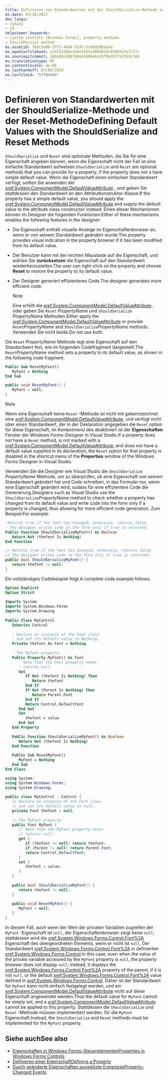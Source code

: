 ```yaml
---
title: Definieren von Standardwerten mit der ShouldSerialize-Methode und der Reset-Methode
ms.date: 03/30/2017
dev_langs:
- csharp
- vb
helpviewer_keywords:
- custom controls [Windows Forms], property methods
- ShouldPersist method
ms.assetid: 7b6c5e00-3771-46b4-9142-5a80d5864a5e
ms.openlocfilehash: 2cb23220be2b4a3564c4869016c05065afe7c27c
ms.sourcegitcommit: 160a88c8087b0e63606e6e35f9bd57fa5f69c168
ms.translationtype: MT
ms.contentlocale: de-DE
ms.lasthandoff: 03/09/2019
ms.locfileid: "57704450"
---
```

# <a name="defining-default-values-with-the-shouldserialize-and-reset-methods"></a><span data-ttu-id="a10da-102">Definieren von Standardwerten mit der ShouldSerialize-Methode und der Reset-Methode</span><span class="sxs-lookup"><span data-stu-id="a10da-102">Defining Default Values with the ShouldSerialize and Reset Methods</span></span>
<span data-ttu-id="a10da-103">`ShouldSerialize` und `Reset` sind optionale Methoden, die Sie für eine Eigenschaft angeben können, wenn die Eigenschaft nicht der Fall ist eine einfache Standardwert aufweisen.</span><span class="sxs-lookup"><span data-stu-id="a10da-103">`ShouldSerialize` and `Reset` are optional methods that you can provide for a property, if the property does not a have simple default value.</span></span> <span data-ttu-id="a10da-104">Wenn die Eigenschaft einen einfachen Standardwert verfügt, sollten Sie anwenden der <xref:System.ComponentModel.DefaultValueAttribute> , und geben Sie stattdessen den Standardwert an den Attributkonstruktor-Klasse.</span><span class="sxs-lookup"><span data-stu-id="a10da-104">If the property has a simple default value, you should apply the <xref:System.ComponentModel.DefaultValueAttribute> and supply the default value to the attribute class constructor instead.</span></span> <span data-ttu-id="a10da-105">Einen dieser Mechanismen können im Designer die folgenden Funktionen:</span><span class="sxs-lookup"><span data-stu-id="a10da-105">Either of these mechanisms enables the following features in the designer:</span></span>  
  
-   <span data-ttu-id="a10da-106">Die Eigenschaft enthält visuelle Anzeige im Eigenschaftenbrowser an, wenn er von seinem Standardwert geändert wurde.</span><span class="sxs-lookup"><span data-stu-id="a10da-106">The property provides visual indication in the property browser if it has been modified from its default value.</span></span>  
  
-   <span data-ttu-id="a10da-107">Der Benutzer kann mit der rechten Maustaste auf die Eigenschaft, und wählen Sie **zurücksetzen** die Eigenschaft auf den Standardwert wiederherzustellen.</span><span class="sxs-lookup"><span data-stu-id="a10da-107">The user can right-click on the property and choose **Reset** to restore the property to its default value.</span></span>  
  
-   <span data-ttu-id="a10da-108">Der Designer generiert effizienteren Code.</span><span class="sxs-lookup"><span data-stu-id="a10da-108">The designer generates more efficient code.</span></span>  
  
    > [!NOTE]
    >  <span data-ttu-id="a10da-109">Eine erfüllt die <xref:System.ComponentModel.DefaultValueAttribute> , oder geben Sie `Reset` *PropertyName* und `ShouldSerialize` *PropertyName* Methoden.</span><span class="sxs-lookup"><span data-stu-id="a10da-109">Either apply the <xref:System.ComponentModel.DefaultValueAttribute> or provide `Reset`*PropertyName* and `ShouldSerialize`*PropertyName* methods.</span></span> <span data-ttu-id="a10da-110">Verwenden Sie nicht beide.</span><span class="sxs-lookup"><span data-stu-id="a10da-110">Do not use both.</span></span>  
  
 <span data-ttu-id="a10da-111">Die `Reset` *PropertyName* Methode legt eine Eigenschaft auf den Standardwert fest, wie im folgenden Codefragment dargestellt.</span><span class="sxs-lookup"><span data-stu-id="a10da-111">The `Reset`*PropertyName* method sets a property to its default value, as shown in the following code fragment.</span></span>  
  
```vb  
Public Sub ResetMyFont()  
   MyFont = Nothing  
End Sub  
```  
  
```csharp  
public void ResetMyFont() {  
   MyFont = null;  
}  
```  
  
> [!NOTE]
>  <span data-ttu-id="a10da-112">Wenn eine Eigenschaft keine `Reset` -Methode ist nicht mit gekennzeichnet eine <xref:System.ComponentModel.DefaultValueAttribute>, und verfügt nicht über einen Standardwert, der in der Deklaration angegeben die `Reset` option für diese Eigenschaft, im Kontextmenü des deaktiviert ist der **Eigenschaften** Fenster der Windows Forms-Designer in Visual Studio.</span><span class="sxs-lookup"><span data-stu-id="a10da-112">If a property does not have a `Reset` method, is not marked with a <xref:System.ComponentModel.DefaultValueAttribute>, and does not have a default value supplied in its declaration, the `Reset` option for that property is disabled in the shortcut menu of the **Properties** window of the Windows Forms Designer in Visual Studio.</span></span>  
  
 <span data-ttu-id="a10da-113">Verwenden Sie die Designer wie Visual Studio die `ShouldSerialize` *PropertyName* Methode, um zu überprüfen, ob eine Eigenschaft von seinem Standardwert geändert hat und Code schreiben, in das Formular nur, wenn eine Eigenschaft geändert wird, sodass für eine effizientere Code die Generierung.</span><span class="sxs-lookup"><span data-stu-id="a10da-113">Designers such as Visual Studio use the `ShouldSerialize`*PropertyName* method to check whether a property has changed from its default value and write code into the form only if a property is changed, thus allowing for more efficient code generation.</span></span> <span data-ttu-id="a10da-114">Zum Beispiel:</span><span class="sxs-lookup"><span data-stu-id="a10da-114">For example:</span></span>  
  
```vb  
'Returns true if the font has changed; otherwise, returns false.  
' The designer writes code to the form only if true is returned.  
Public Function ShouldSerializeMyFont() As Boolean  
   Return Not (thefont Is Nothing)  
End Function  
```  
  
```csharp  
// Returns true if the font has changed; otherwise, returns false.  
// The designer writes code to the form only if true is returned.  
public bool ShouldSerializeMyFont() {  
   return thefont != null;  
}  
```  
  
 <span data-ttu-id="a10da-115">Ein vollständiges Codebeispiel folgt.</span><span class="sxs-lookup"><span data-stu-id="a10da-115">A complete code example follows.</span></span>  
  
```vb  
Option Explicit  
Option Strict  
  
Imports System  
Imports System.Windows.Forms  
Imports System.Drawing  
  
Public Class MyControl  
   Inherits Control  
  
   ' Declare an instance of the Font class  
   ' and set its default value to Nothing.  
   Private thefont As Font = Nothing  
  
   ' The MyFont property.   
   Public Property MyFont() As Font  
      ' Note that the Font property never  
      ' returns null.  
      Get  
         If Not (thefont Is Nothing) Then  
            Return thefont  
         End If  
         If Not (Parent Is Nothing) Then  
            Return Parent.Font  
         End If  
         Return Control.DefaultFont  
      End Get  
      Set  
         thefont = value  
      End Set  
   End Property  
  
   Public Function ShouldSerializeMyFont() As Boolean  
      Return Not (thefont Is Nothing)  
   End Function  
  
   Public Sub ResetMyFont()  
      MyFont = Nothing  
   End Sub  
End Class  
```  
  
```csharp  
using System;  
using System.Windows.Forms;  
using System.Drawing;  
  
public class MyControl : Control {  
   // Declare an instance of the Font class  
   // and set its default value to null.  
   private Font thefont = null;  
  
   // The MyFont property.      
   public Font MyFont {  
      // Note that the MyFont property never  
      // returns null.  
      get {  
         if (thefont != null) return thefont;  
         if (Parent != null) return Parent.Font;  
         return Control.DefaultFont;  
      }  
      set {  
         thefont = value;  
      }  
   }  
  
   public bool ShouldSerializeMyFont() {  
      return thefont != null;  
   }  
  
   public void ResetMyFont() {  
      MyFont = null;  
   }  
}  
```  
  
 <span data-ttu-id="a10da-116">In diesem Fall, auch wenn der Wert der privaten Variablen zugreifen der `MyFont` -Eigenschaft ist `null`, der Eigenschaftenbrowser zeigt keine `null`; stattdessen wird die <xref:System.Windows.Forms.Control.Font%2A> Eigenschaft des übergeordneten Elements, wenn er nicht ist `null`, Der Standardwert <xref:System.Windows.Forms.Control.Font%2A> in definierten <xref:System.Windows.Forms.Control>.</span><span class="sxs-lookup"><span data-stu-id="a10da-116">In this case, even when the value of the private variable accessed by the `MyFont` property is `null`, the property browser does not display `null`; instead, it displays the <xref:System.Windows.Forms.Control.Font%2A> property of the parent, if it is not `null`, or the default <xref:System.Windows.Forms.Control.Font%2A> value defined in <xref:System.Windows.Forms.Control>.</span></span> <span data-ttu-id="a10da-117">Daher ist der Standardwert für `MyFont` kann nicht einfach festgelegt werden, und ein <xref:System.ComponentModel.DefaultValueAttribute> nicht auf diese Eigenschaft angewendet werden.</span><span class="sxs-lookup"><span data-stu-id="a10da-117">Thus the default value for `MyFont` cannot be simply set, and a <xref:System.ComponentModel.DefaultValueAttribute> cannot be applied to this property.</span></span> <span data-ttu-id="a10da-118">Stattdessen die `ShouldSerialize` und `Reset` -Methode müssen implementiert werden, für die `MyFont` Eigenschaft.</span><span class="sxs-lookup"><span data-stu-id="a10da-118">Instead, the `ShouldSerialize` and `Reset` methods must be implemented for the `MyFont` property.</span></span>  
  
## <a name="see-also"></a><span data-ttu-id="a10da-119">Siehe auch</span><span class="sxs-lookup"><span data-stu-id="a10da-119">See also</span></span>
- [<span data-ttu-id="a10da-120">Eigenschaften in Windows Forms-Steuerelementen</span><span class="sxs-lookup"><span data-stu-id="a10da-120">Properties in Windows Forms Controls</span></span>](properties-in-windows-forms-controls.md)
- [<span data-ttu-id="a10da-121">Definieren einer Eigenschaft</span><span class="sxs-lookup"><span data-stu-id="a10da-121">Defining a Property</span></span>](defining-a-property-in-windows-forms-controls.md)
- [<span data-ttu-id="a10da-122">Durch geänderte Eigenschaften ausgelöste Ereignisse</span><span class="sxs-lookup"><span data-stu-id="a10da-122">Property-Changed Events</span></span>](property-changed-events.md)
